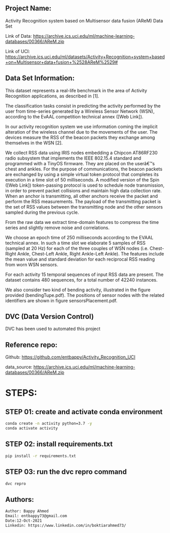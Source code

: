 ## Project Name:
Activity Recognition system based on Multisensor data fusion (AReM) Data Set 

Link of Data: https://archive.ics.uci.edu/ml/machine-learning-databases/00366/AReM.zip

Link of UCI: https://archive.ics.uci.edu/ml/datasets/Activity+Recognition+system+based+on+Multisensor+data+fusion+%2528AReM%2529#

## Data Set Information:

This dataset represents a real-life benchmark in the area of Activity Recognition applications, as described in [1].

The classification tasks consist in predicting the activity performed by the user from time-series generated by a Wireless Sensor Network (WSN), according to the EvAAL competition technical annex ([Web Link]).

In our activity recognition system we use information coming the implicit alteration of the wireless channel due to the movements of the user. The devices measure the RSS of the beacon packets they exchange among themselves in the WSN [2].

We collect RSS data using IRIS nodes embedding a Chipcon AT86RF230 radio subsystem that implements the IEEE 802.15.4 standard and programmed with a TinyOS firmware. They are placed on the userâ€™s chest and ankles. For the purpose of communications, the beacon packets are exchanged by using a simple virtual token protocol that completes its execution in a time slot of 50 milliseconds. A modified version of the Spin ([Web Link]) token-passing protocol is used to schedule node transmission, in order to prevent packet collisions and maintain high data collection rate. When an anchor is transmitting, all other anchors receive the packet and perform the RSS measurements. The payload of the transmitting packet is the set of RSS values between the transmitting node and the other sensors sampled during the previous cycle.

From the raw data we extract time-domain features to compress the time series and slightly remove noise and correlations.

We choose an epoch time of 250 milliseconds according to the EVAAL technical annex. In such a time slot we elaborate 5 samples of RSS (sampled at 20 Hz) for each of the three couples of WSN nodes (i.e. Chest-Right Ankle, Chest-Left Ankle, Right Ankle-Left Ankle). The features include the mean value and standard deviation for each reciprocal RSS reading from worn WSN sensors.

For each activity 15 temporal sequences of input RSS data are present. The dataset contains 480 sequences, for a total number of 42240 instances.

We also consider two kind of bending activity, illustrated in the figure provided (bendingTupe.pdf). The positions of sensor nodes with the related identifiers are shown in figure sensorsPlacement.pdf.

## DVC (Data Version Control)
DVC has been used to automated this project

## Reference repo:
Github: https://github.com/entbappy/Activity_Recognition_UCI

data_source: https://archive.ics.uci.edu/ml/machine-learning-databases/00366/AReM.zip

# STEPS:

## STEP 01: create and activate conda environment

```bash
conda create -n activity python=3.7 -y
conda activate activity
```
## STEP 02: install requirements.txt
```bash
pip install -r requirements.txt
```

## STEP 03: run the dvc repro command
```bash
dvc repro
```

## Authors: 
```bash
Author: Bappy Ahmed
Email: entbappy73@gmail.com
Date:12-Oct-2021
Linkedin: https://www.linkedin.com/in/boktiarahmed73/
```

